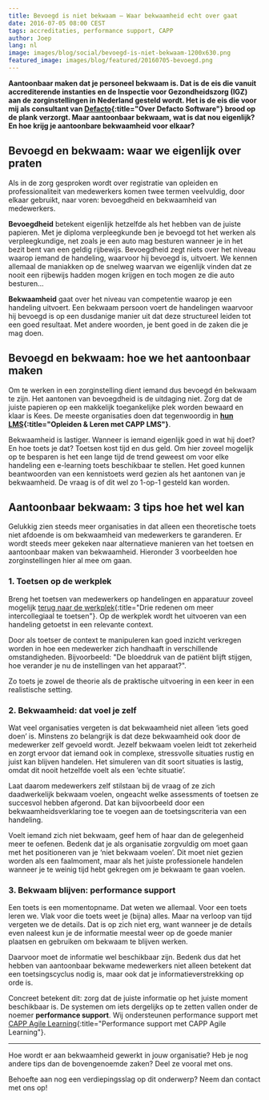 ```yaml
---
title: Bevoegd is niet bekwaam – Waar bekwaamheid echt over gaat
date: 2016-07-05 08:00 CEST
tags: accreditaties, performance support, CAPP
author: Joep
lang: nl
image: images/blog/social/bevoegd-is-niet-bekwaam-1200x630.png
featured_image: images/blog/featured/20160705-bevoegd.png
---
```


**Aantoonbaar maken dat je personeel bekwaam is. Dat is de eis die vanuit accrediterende instanties en de Inspectie voor Gezondheidszorg (IGZ) aan de zorginstellingen in Nederland gesteld wordt. Het is de eis die voor mij als consultant van [Defacto](/over-ons/){:title="Over Defacto Software"} brood op de plank verzorgt. Maar aantoonbaar bekwaam, wat is dat nou eigenlijk? En hoe krijg je aantoonbare bekwaamheid voor elkaar?**

## Bevoegd en bekwaam: waar we eigenlijk over praten

Als in de zorg gesproken wordt over registratie van opleiden en professionaliteit van medewerkers komen twee termen veelvuldig, door elkaar gebruikt, naar voren: bevoegdheid en bekwaamheid van medewerkers.

**Bevoegdheid** betekent eigenlijk hetzelfde als het hebben van de juiste papieren. Met je diploma verpleegkunde ben je bevoegd tot het werken als verpleegkundige, net zoals je een auto mag besturen wanneer je in het bezit bent van een geldig rijbewijs. Bevoegdheid zegt niets over het niveau waarop iemand de handeling, waarvoor hij bevoegd is, uitvoert. We kennen allemaal de maniakken op de snelweg waarvan we eigenlijk vinden dat ze nooit een rijbewijs hadden mogen krijgen en toch mogen ze die auto besturen...

**Bekwaamheid** gaat over het niveau van competentie waarop je een handeling uitvoert. Een bekwaam persoon voert de handelingen waarvoor hij bevoegd is op een dusdanige manier uit dat deze structureel leiden tot een goed resultaat. Met andere woorden, je bent goed in de zaken die je mag doen.

## Bevoegd en bekwaam: hoe we het aantoonbaar maken

Om te werken in een zorginstelling dient iemand dus bevoegd én bekwaam te zijn. Het aantonen van bevoegdheid is de uitdaging niet. Zorg dat de juiste papieren op een makkelijk toegankelijke plek worden bewaard en klaar is Kees. De meeste organisaties doen dat tegenwoordig in **[hun LMS](/capp-lms/){:title="Opleiden & Leren met CAPP LMS"}**.

Bekwaamheid is lastiger. Wanneer is iemand eigenlijk goed in wat hij doet? En hoe toets je dat? Toetsen kost tijd en dus geld. Om hier zoveel mogelijk op te besparen is het een lange tijd de trend geweest om voor elke handeling een e-learning toets beschikbaar te stellen. Het goed kunnen beantwoorden van een kennistoets werd gezien als het aantonen van je bekwaamheid. De vraag is of dit wel zo 1-op-1 gesteld kan worden.

## Aantoonbaar bekwaam: 3 tips hoe het wel kan

Gelukkig zien steeds meer organisaties in dat alleen een theoretische toets niet afdoende is om bekwaamheid van medewerkers te garanderen. Er wordt steeds meer gekeken naar alternatieve manieren van het toetsen en aantoonbaar maken van bekwaamheid. Hieronder 3 voorbeelden hoe zorginstellingen hier al mee om gaan.

### 1. Toetsen op de werkplek

Breng het toetsen van medewerkers op handelingen en apparatuur zoveel mogelijk [terug naar de werkplek](/blog/drie-redenen-om-meer-intercollegiaal-te-toetsen/){:title="Drie redenen om meer intercollegiaal te toetsen"}. Op de werkplek wordt het uitvoeren van een handeling getoetst in een relevante context.

Door als toetser de context te manipuleren kan goed inzicht verkregen worden in hoe een medewerker zich handhaaft in verschillende omstandigheden. Bijvoorbeeld: "De bloeddruk van de patiënt blijft stijgen, hoe verander je nu de instellingen van het apparaat?".

Zo toets je zowel de theorie als de praktische uitvoering in een keer in een realistische setting.

### 2. Bekwaamheid: dat voel je zelf

Wat veel organisaties vergeten is dat bekwaamheid niet alleen ‘iets goed doen’ is. Minstens zo belangrijk is dat deze bekwaamheid ook door de medewerker zelf gevoeld wordt. Jezelf bekwaam voelen leidt tot zekerheid en zorgt ervoor dat iemand ook in complexe, stressvolle situaties rustig en juist kan blijven handelen. Het simuleren van dit soort situaties is lastig, omdat dit nooit hetzelfde voelt als een ‘echte situatie’.

Laat daarom medewerkers zelf stilstaan bij de vraag of ze zich daadwerkelijk bekwaam voelen, ongeacht welke assessments of toetsen ze succesvol hebben afgerond. Dat kan bijvoorbeeld door een bekwaamheidsverklaring toe te voegen aan de toetsingscriteria van een handeling.

Voelt iemand zich niet bekwaam, geef hem of haar dan de gelegenheid meer te oefenen. Bedenk dat je als organisatie zorgvuldig om moet gaan met het positioneren van je ‘niet bekwaam voelen’. Dit moet niet gezien worden als een faalmoment, maar als het juiste professionele handelen wanneer je te weinig tijd hebt gekregen om je bekwaam te gaan voelen.

### 3. Bekwaam blijven: performance support

Een toets is een momentopname. Dat weten we allemaal. Voor een toets leren we. Vlak voor die toets weet je (bijna) alles. Maar na verloop van tijd vergeten we de details. Dat is op zich niet erg, want wanneer je de details even naleest kun je de informatie meestal weer op de goede manier plaatsen en gebruiken om bekwaam te blijven werken.

Daarvoor moet de informatie wel beschikbaar zijn. Bedenk dus dat het hebben van aantoonbaar bekwame medewerkers niet alleen betekent dat een toetsingscyclus nodig is, maar ook dat je informatieverstrekking op orde is.

Concreet betekent dit: zorg dat de juiste informatie op het juiste moment beschikbaar is. De systemen om iets dergelijks op te zetten vallen onder de noemer **performance support**. Wij ondersteunen performance support met [CAPP Agile Learning](/capp-agile-learning/){:title="Performance support met CAPP Agile Learning"}.

---

Hoe wordt er aan bekwaamheid gewerkt in jouw organisatie? Heb je nog andere tips dan de bovengenoemde zaken? Deel ze vooral met ons.

Behoefte aan nog een verdiepingsslag op dit onderwerp? Neem dan contact met ons op!
